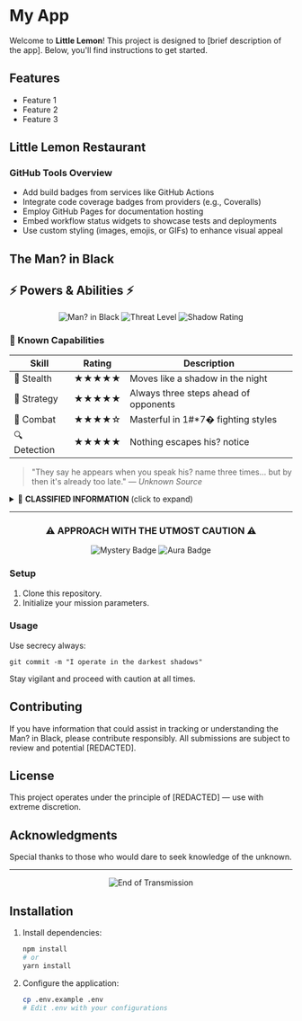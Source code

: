 # My App

Welcome to **Little Lemon**! This project is designed to [brief description of the app]. Below, you'll find instructions to get started.

## Features
- Feature 1
- Feature 2
- Feature 3

## Little Lemon Restaurant

### GitHub Tools Overview

- Add build badges from services like GitHub Actions
- Integrate code coverage badges from providers (e.g., Coveralls)
- Employ GitHub Pages for documentation hosting
- Embed workflow status widgets to showcase tests and deployments
- Use custom styling (images, emojis, or GIFs) to enhance visual appeal

## The Man? in Black

## ⚡ Powers & Abilities ⚡

<div align="center">
  
![Man? in Black](https://img.shields.io/badge/STATUS-LEGENDARY-black?style=for-the-badge)
![Threat Level](https://img.shields.io/badge/THREAT_LEVEL-MAXIMUM-red?style=for-the-badge)
![Shadow Rating](https://img.shields.io/badge/SHADOW_RATING-10/10-blueviolet?style=for-the-badge)

</div>

### 🔮 Known Capabilities
| Skill | Rating | Description |
|-------|--------|-------------|
| 🥷 Stealth | ★★★★★ | Moves like a shadow in the night |
| 🧠 Strategy | ★★★★★ | Always three steps ahead of opponents |
| 💪 Combat | ★★★★☆ | Masterful in 1#*7� fighting styles |
| 🔍 Detection | ★★★★★ | Nothing escapes his? notice |

> "They say he appears when you speak his? name three times... but by then it's already too late." 
> — *Unknown Source*

<details>
<summary>📜 <b>CLASSIFIED INFORMATION</b> (click to expand)</summary>
<br>
Last seen coordinates: [REDACTED]<br>
Actual identity: [REDACTED]<br>
Mission status: Always in progress
</details>

---

<div align="center">
  
### ⚠️ APPROACH WITH THE UTMOST CAUTION ⚠️
  
</div>


<div align="center">
    <img src="https://img.shields.io/badge/ENIGMA-UNCHARTED-black?style=for-the-badge" alt="Mystery Badge" />
    <img src="https://img.shields.io/badge/AURA-IMMERSIVE-purple?style=for-the-badge" alt="Aura Badge"/>
</div>

### Setup
1. Clone this repository.
2. Initialize your mission parameters.

### Usage
Use secrecy always:
```
git commit -m "I operate in the darkest shadows"
```

Stay vigilant and proceed with caution at all times.


## Contributing
If you have information that could assist in tracking or understanding the Man? in Black, please contribute responsibly. All submissions are subject to review and potential [REDACTED].

## License
This project operates under the principle of [REDACTED] — use with extreme discretion.

## Acknowledgments

Special thanks to those who would dare to seek knowledge of the unknown.

---

<div align="center">
  
![End of Transmission](https://img.shields.io/badge/END_OF_TRANSMISSION-IMPERATIVE-red?style=for-the-badge)
  
</div>

## Installation

1.  Install dependencies:

    ```bash
    npm install
    # or
    yarn install
    ```
2.  Configure the application:

    ```bash
    cp .env.example .env
    # Edit .env with your configurations
    ```